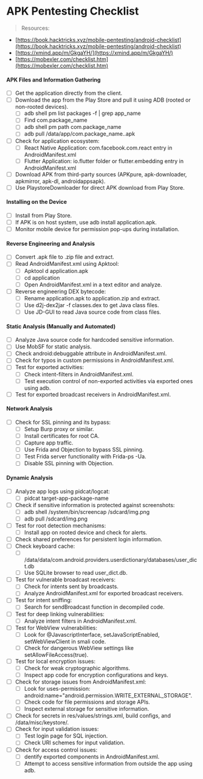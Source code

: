 # APK Pentesting Checklist

> Resources:

* [https://book.hacktricks.xyz/mobile-pentesting/android-checklist](https://book.hacktricks.xyz/mobile-pentesting/android-checklist)
* [https://xmind.app/m/GkgaYH/](https://xmind.app/m/GkgaYH/)
* [https://mobexler.com/checklist.htm](https://mobexler.com/checklist.htm)

#### APK Files and Information Gathering

* [ ] Get the application directly from the client.
* [ ] Download the app from the Play Store and pull it using ADB (rooted or non-rooted devices).
  * [ ] adb shell pm list packages -f | grep app\_name
  * [ ] Find com.package\_name
  * [ ] adb shell pm path com.package\_name
  * [ ] adb pull /data/app/com.package\_name..apk
* [ ] Check for application ecosystem:
  * [ ] React Native Application: com.facebook.com.react entry in AndroidManifest.xml
  * [ ] Flutter Application: io.flutter folder or flutter.embedding entry in AndroidManifest.xml
* [ ] Download APK from third-party sources (APKpure, apk-downloader, apkmirror, apk-dl, androidappsapk).
* [ ] Use PlaystoreDownloader for direct APK download from Play Store.

#### Installing on the Device

* [ ] Install from Play Store.
* [ ] If APK is on host system, use adb install application.apk.
* [ ] Monitor mobile device for permission pop-ups during installation.

#### Reverse Engineering and Analysis

* [ ] Convert .apk file to .zip file and extract.
* [ ] Read AndroidManifest.xml using Apktool:
  * [ ] Apktool d application.apk
  * [ ] cd application
  * [ ] Open AndroidManifest.xml in a text editor and analyze.
* [ ] Reverse engineering DEX bytecode:
  * [ ] Rename application.apk to application.zip and extract.
  * [ ] Use d2j-dex2jar -f classes.dex to get Java class files.
  * [ ] Use JD-GUI to read Java source code from class files.

#### Static Analysis (Manually and Automated)

* [ ] Analyze Java source code for hardcoded sensitive information.
* [ ] Use MobSF for static analysis.
* [ ] Check android:debuggable attribute in AndroidManifest.xml.
* [ ] Check for typos in custom permissions in AndroidManifest.xml.
* [ ] Test for exported activities:
  * [ ] Check intent-filters in AndroidManifest.xml.
  * [ ] Test execution control of non-exported activities via exported ones using adb.
* [ ] Test for exported broadcast receivers in AndroidManifest.xml.

#### Network Analysis

* [ ] Check for SSL pinning and its bypass:
  * [ ] Setup Burp proxy or similar.
  * [ ] Install certificates for root CA.
  * [ ] Capture app traffic.
  * [ ] Use Frida and Objection to bypass SSL pinning.
  * [ ] Test Frida server functionality with Frida-ps -Ua.
  * [ ] Disable SSL pinning with Objection.

#### Dynamic Analysis

* [ ] Analyze app logs using pidcat/logcat:
  * [ ] pidcat target-app-package-name
* [ ] Check if sensitive information is protected against screenshots:
  * [ ] adb shell /system/bin/screencap /sdcard/img.png
  * [ ] adb pull /sdcard/img.png
* [ ] Test for root detection mechanisms:
  * [ ] Install app on rooted device and check for alerts.
* [ ] Check shared preferences for persistent login information.
* [ ] Check keyboard cache:
  * [ ] /data/data/com.android.providers.userdictionary/databases/user\_dict.db
  * [ ] Use SQLite browser to read user\_dict.db.
* [ ] Test for vulnerable broadcast receivers:
  * [ ] Check for intents sent by broadcasts.
  * [ ] Analyze AndroidManifest.xml for exported broadcast receivers.
* [ ] Test for intent sniffing:
  * [ ] Search for sendBroadcast function in decompiled code.
* [ ] Test for deep linking vulnerabilities:
  * [ ] Analyze intent filters in AndroidManifest.xml.
* [ ] Test for WebView vulnerabilities:
  * [ ] Look for @JavascriptInterface, setJavaScriptEnabled, setWebViewClient in smali code.
  * [ ] Check for dangerous WebView settings like setAllowFileAccess(true).
* [ ] Test for local encryption issues:
  * [ ] Check for weak cryptographic algorithms.
  * [ ] Inspect app code for encryption configurations and keys.
* [ ] Check for storage issues from AndroidManifest.xml:
  * [ ] Look for uses-permission: android:name="android.permission.WRITE\_EXTERNAL\_STORAGE".
  * [ ] Check code for file permissions and storage APIs.
  * [ ] Inspect external storage for sensitive information.
* [ ] Check for secrets in res/values/strings.xml, build configs, and /data/misc/keystore/.
* [ ] Check for input validation issues:
  * [ ] Test login page for SQL injection.
  * [ ] Check URI schemes for input validation.
* [ ] Check for access control issues:
  * [ ] dentify exported components in AndroidManifest.xml.
  * [ ] Attempt to access sensitive information from outside the app using adb.
